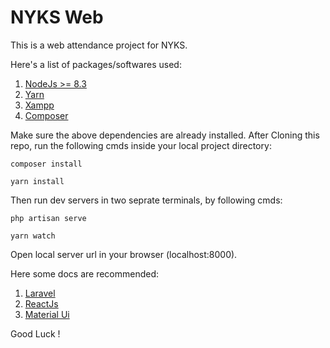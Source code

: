 # NYKS Web

This is a web attendance project for NYKS.

Here's a list of packages/softwares used:

1. [NodeJs >= 8.3](https://nodejs.org/en/download/)
2. [Yarn](https://classic.yarnpkg.com/en/docs/install)
3. [Xampp](https://www.apachefriends.org/index.html)
4. [Composer](https://getcomposer.org/download/)

Make sure the above dependencies are already installed.
After Cloning this repo, run the following cmds inside your local project directory:

`composer install`

`yarn install`

Then run dev servers in two seprate terminals, by following cmds:

`php artisan serve`

`yarn watch`

Open local server url in your browser (localhost:8000).

Here some docs are recommended:

1. [Laravel](https://laravel.com/docs/6.x)
2. [ReactJs](https://reactjs.org/docs/hello-world.html)
3. [Material Ui](https://material-ui.com/getting-started/installation/)

Good Luck !
